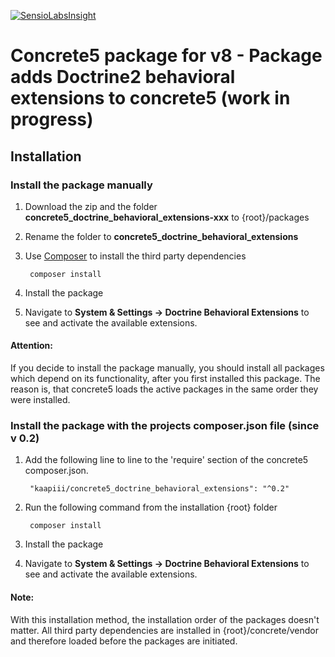 [![SensioLabsInsight](https://insight.sensiolabs.com/projects/bd8b1a54-3386-4d04-b5fa-c00e315ebe42/mini.png)](https://insight.sensiolabs.com/projects/bd8b1a54-3386-4d04-b5fa-c00e315ebe42)

Concrete5 package for v8 - Package adds Doctrine2 behavioral extensions to concrete5 (work in progress)
======

Installation
------------------

### Install the package manually

1. Download the zip and the folder **concrete5_doctrine_behavioral_extensions-xxx** to {root}/packages
2. Rename the folder to **concrete5_doctrine_behavioral_extensions**
2. Use [Composer](https://getcomposer.org/) to install the third party dependencies

        composer install

4. Install the package
5. Navigate to **System & Settings -> Doctrine Behavioral Extensions** to see and activate the available extensions.

#### Attention:
If you decide to install the package manually, you should install all packages which depend on its functionality, after you first installed this package. The reason is, that concrete5 loads the active packages in the same order they were installed.

### Install the package with the projects composer.json file (since v 0.2)

1. Add the following line to line to the 'require' section of the concrete5 composer.json.

        "kaapiii/concrete5_doctrine_behavioral_extensions": "^0.2"

2. Run the following command from the installation {root} folder

        composer install

3. Install the package
4. Navigate to **System & Settings -> Doctrine Behavioral Extensions** to see and activate the available extensions.

#### Note:
With this installation method, the installation order of the packages doesn't matter. All third party dependencies are installed in {root}/concrete/vendor and therefore loaded before the packages are initiated.
